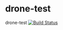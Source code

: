 # drone-test
drone-test
[![Build Status](https://a100-59-125-76-249.ngrok.io/api/badges/Milesfeng/drone-test/status.svg?ref=refs/heads/main)](https://140.125.45.167/Milesfeng/drone-test)
